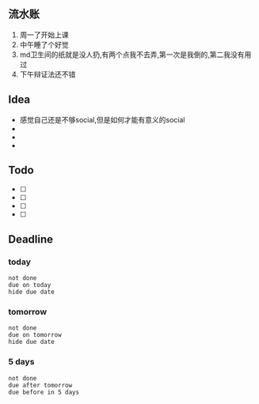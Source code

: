 ## 流水账
1. 周一了开始上课
2. 中午睡了个好觉
3. md卫生间的纸就是没人扔,有两个点我不去弄,第一次是我倒的,第二我没有用过
4. 下午辩证法还不错

## Idea
- 感觉自己还是不够social,但是如何才能有意义的social
- 
- 
- 

## Todo
- [ ] 
- [ ] 
- [ ] 
- [ ] 

## Deadline
### today
```tasks
not done
due on today
hide due date
```
### tomorrow
```tasks
not done
due on tomorrow
hide due date
```
### 5 days
```tasks
not done
due after tomorrow
due before in 5 days
```

